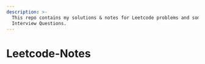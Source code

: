 ```yaml
---
description: >-
  This repo contains my solutions & notes for Leetcode problems and some
  Interview Questions.
---
```


# Leetcode-Notes

